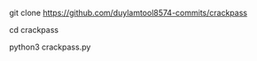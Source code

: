 git clone https://github.com/duylamtool8574-commits/crackpass



cd crackpass


python3 crackpass.py

